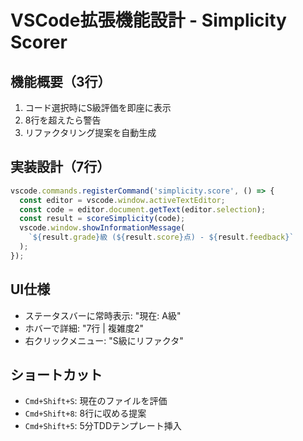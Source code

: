 # VSCode拡張機能設計 - Simplicity Scorer

## 機能概要（3行）
1. コード選択時にS級評価を即座に表示
2. 8行を超えたら警告
3. リファクタリング提案を自動生成

## 実装設計（7行）
```javascript
vscode.commands.registerCommand('simplicity.score', () => {
  const editor = vscode.window.activeTextEditor;
  const code = editor.document.getText(editor.selection);
  const result = scoreSimplicity(code);
  vscode.window.showInformationMessage(
    `${result.grade}級 (${result.score}点) - ${result.feedback}`
  );
});
```

## UI仕様
- ステータスバーに常時表示: "現在: A級"
- ホバーで詳細: "7行 | 複雑度2"
- 右クリックメニュー: "S級にリファクタ"

## ショートカット
- `Cmd+Shift+S`: 現在のファイルを評価
- `Cmd+Shift+8`: 8行に収める提案
- `Cmd+Shift+5`: 5分TDDテンプレート挿入